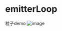 # emitterLoop
粒子demo
![image](https://github.com/zhangsuya/emitterLoop/blob/master/emitterLoop/emitterLoop/1.gif)
